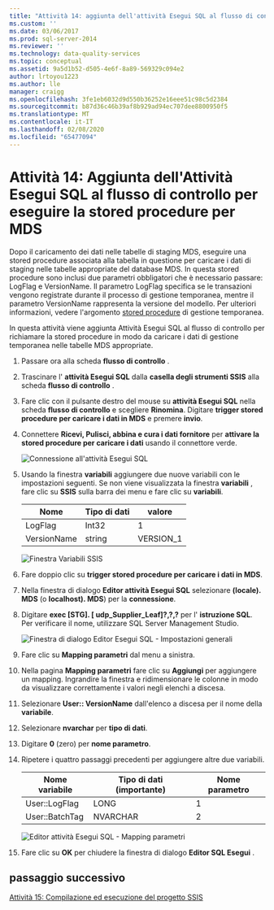 ```yaml
---
title: "Attività 14: aggiunta dell'attività Esegui SQL al flusso di controllo per eseguire la stored procedure per MDS | Microsoft Docs"
ms.custom: ''
ms.date: 03/06/2017
ms.prod: sql-server-2014
ms.reviewer: ''
ms.technology: data-quality-services
ms.topic: conceptual
ms.assetid: 9a5d1b52-d505-4e6f-8a89-569329c094e2
author: lrtoyou1223
ms.author: lle
manager: craigg
ms.openlocfilehash: 3fe1eb6032d9d550b36252e16eee51c98c5d2384
ms.sourcegitcommit: b87d36c46b39af8b929ad94ec707dee8800950f5
ms.translationtype: MT
ms.contentlocale: it-IT
ms.lasthandoff: 02/08/2020
ms.locfileid: "65477094"
---
```

# <a name="task-14-adding-execute-sql-task-to-control-flow-to-run-the-stored-procedure-for-mds"></a>Attività 14: Aggiunta dell'Attività Esegui SQL al flusso di controllo per eseguire la stored procedure per MDS
  Dopo il caricamento dei dati nelle tabelle di staging MDS, eseguire una stored procedure associata alla tabella in questione per caricare i dati di staging nelle tabelle appropriate del database MDS. In questa stored procedure sono inclusi due parametri obbligatori che è necessario passare: LogFlag e VersionName. Il parametro LogFlag specifica se le transazioni vengono registrate durante il processo di gestione temporanea, mentre il parametro VersionName rappresenta la versione del modello. Per ulteriori informazioni, vedere l'argomento [stored procedure](https://msdn.microsoft.com/library/hh231028.aspx) di gestione temporanea.  
  
 In questa attività viene aggiunta Attività Esegui SQL al flusso di controllo per richiamare la stored procedure in modo da caricare i dati di gestione temporanea nelle tabelle MDS appropriate.  
  
1.  Passare ora alla scheda **flusso di controllo** .  
  
2.  Trascinare l' **attività Esegui SQL** dalla **casella degli strumenti SSIS** alla scheda **flusso di controllo** .  
  
3.  Fare clic con il pulsante destro del mouse su **attività Esegui SQL** nella scheda **flusso di controllo** e scegliere **Rinomina**. Digitare **trigger stored procedure per caricare i dati in MDS** e premere **invio**.  
  
4.  Connettere **Ricevi, Pulisci, abbina e cura i dati fornitore** per **attivare la stored procedure per caricare i dati** usando il connettore verde.  
  
     ![Connessione all'attività Esegui SQL](../../2014/tutorials/media/et-addingesqltasktocftorunthespformds-01.jpg "Connessione all'attività Esegui SQL")  
  
5.  Usando la finestra **variabili** aggiungere due nuove variabili con le impostazioni seguenti. Se non viene visualizzata la finestra **variabili** , fare clic su **SSIS** sulla barra dei menu e fare clic su **variabili**.  
  
    |Nome|Tipo di dati|valore|  
    |----------|---------------|-----------|  
    |LogFlag|Int32|1|  
    |VersionName|string|VERSION_1|  
  
     ![Finestra Variabili SSIS](../../2014/tutorials/media/et-addingesqltasktocftorunthespformds-02.jpg "Finestra Variabili SSIS")  
  
6.  Fare doppio clic su **trigger stored procedure per caricare i dati in MDS**.  
  
7.  Nella finestra di dialogo **Editor attività Esegui SQL** selezionare **(locale). MDS** (o **localhost). MDS**) per la **connessione**.  
  
8.  Digitare **exec [STG]. [ udp_Supplier_Leaf]?,?,?** per l' **istruzione SQL**. Per verificare il nome, utilizzare SQL Server Management Studio.  
  
     ![Finestra di dialogo Editor Esegui SQL - Impostazioni generali](../../2014/tutorials/media/et-addingesqltasktocftorunthespformds-03.jpg "Finestra di dialogo Editor Esegui SQL - Impostazioni generali")  
  
9. Fare clic su **Mapping parametri** dal menu a sinistra.  
  
10. Nella pagina **Mapping parametri** fare clic su **Aggiungi** per aggiungere un mapping. Ingrandire la finestra e ridimensionare le colonne in modo da visualizzare correttamente i valori negli elenchi a discesa.  
  
11. Selezionare **User:: VersionName** dall'elenco a discesa per il nome della **variabile**.  
  
12. Selezionare **nvarchar** per **tipo di dati**.  
  
13. Digitare **0** (zero) per **nome parametro**.  
  
14. Ripetere i quattro passaggi precedenti per aggiungere altre due variabili.  
  
    |Nome variabile|Tipo di dati (importante)|Nome parametro|  
    |-------------------|-----------------------------|--------------------|  
    |User::LogFlag|LONG|1|  
    |User::BatchTag|NVARCHAR|2|  
  
     ![Editor attività Esegui SQL - Mapping parametri](../../2014/tutorials/media/et-addingesqltasktocftorunthespformds-04.jpg "Editor attività Esegui SQL - Mapping parametri")  
  
15. Fare clic su **OK** per chiudere la finestra di dialogo **Editor SQL Esegui** .  
  
## <a name="next-step"></a>passaggio successivo  
 [Attività 15: Compilazione ed esecuzione del progetto SSIS](../../2014/tutorials/task-15-building-and-running-the-ssis-project.md)  
  
  
